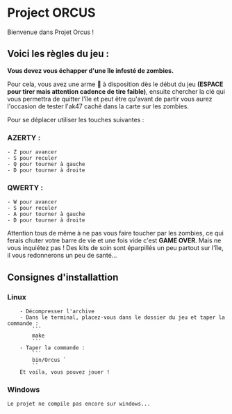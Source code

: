 # Project ORCUS

Bienvenue dans Projet Orcus ! 

## Voici les règles du jeu : 

**Vous devez vous échapper d'une île infesté de zombies.** 

Pour cela, vous avez une arme :gun: à disposition dès le début du jeu **(ESPACE pour tirer mais attention cadence de tire faible)**, 
ensuite chercher la clé qui vous permettra de quitter l'île et peut être qu'avant de partir vous aurez l'occasion de tester l'ak47 caché dans la carte sur les zombies. 

Pour se déplacer utiliser les touches suivantes : 
  ### AZERTY :
    - Z pour avancer 
    - S pour reculer 
    - Q pour tourner à gauche 
    - D pour tourner à droite 

  ### QWERTY :
    - W pour avancer 
    - S pour reculer 
    - A pour tourner à gauche 
    - D pour tourner à droite 

Attention tous de même à ne pas vous faire toucher par les zombies, ce qui ferais chuter votre barre de vie et une fois vide c'est **GAME OVER**. Mais ne vous inquiétez pas !
Des kits de soin sont éparpillés un peu partout sur l'île, il vous redonnerons un peu de santé... 

## Consignes d'installattion ## 

 ### Linux ###

        - Décompresser l'archive
        - Dans le terminal, placez-vous dans le dossier du jeu et taper la commande : 
            ```
            make 
            ```
        - Taper la commande : 
            ``` 
            bin/Orcus `
            ``
        Et voila, vous pouvez jouer !

 ### Windows ###
 
    Le projet ne compile pas encore sur windows...